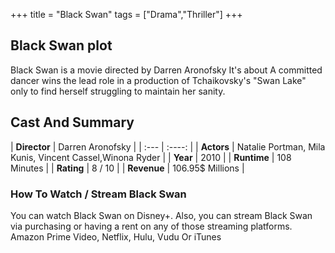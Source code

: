 +++
title = "Black Swan"
tags = ["Drama","Thriller"]
+++
## Black Swan plot
Black Swan is a movie directed by Darren Aronofsky It's about A committed dancer wins the lead role in a production of Tchaikovsky's "Swan Lake" only to find herself struggling to maintain her sanity.
## Cast And Summary
| **Director**      | Darren Aronofsky |
    | :---        |    :----:   |
    |  **Actors** | Natalie Portman, Mila Kunis, Vincent Cassel,Winona Ryder |
    | **Year**   | 2010    |
    |  **Runtime** | 108 Minutes |
    |  **Rating** | 8 / 10 | 
    |  **Revenue** | 106.95$ Millions |
### How To Watch / Stream Black Swan
You can watch Black Swan on Disney+.
Also, you can stream Black Swan via purchasing or having a rent on any of those streaming platforms.
Amazon Prime Video, Netflix, Hulu, Vudu Or iTunes